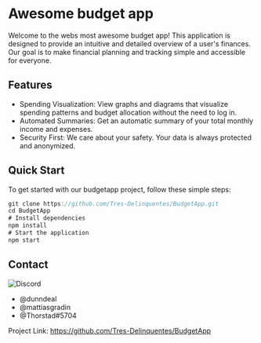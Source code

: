 # Awesome budget app

Welcome to the webs most awesome budget app! 
This application is designed to provide an intuitive and detailed overview of a user's finances. Our goal is to make financial planning and tracking simple and accessible for everyone.

## Features
- Spending Visualization: View graphs and diagrams that visualize spending patterns and budget allocation without the need to log in.
- Automated Summaries: Get an automatic summary of your total monthly income and expenses.
- Security First: We care about your safety. Your data is always protected and anonymized.

## Quick Start
To get started with our budgetapp project, follow these simple steps:

```csharp
git clone https://github.com/Tres-Delinquentes/BudgetApp.git
cd BudgetApp
# Install dependencies
npm install
# Start the application
npm start
```

## Contact
![Discord](https://img.shields.io/badge/Discord-%235865F2.svg?style=for-the-badge&logo=discord&logoColor=white)
- @dunndeal
- @mattiasgradin
- @Thorstad#5704

Project Link: https://github.com/Tres-Delinquentes/BudgetApp
